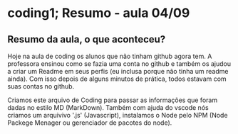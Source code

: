 # coding1; Resumo - aula 04/09

## Resumo da aula, o que aconteceu?

Hoje na aula de coding os alunos que não tinham github agora tem. A professora ensinou como se fazia uma conta no github e também os ajudou a criar um Readme em seus perfis (eu inclusa porque não tinha um readme ainda). Com isso depois de alguns minutos de prática, todos estavam com suas contas no github.

Criamos este arquivo de Coding para passar as informações que foram dadas no estilo MD (MarkDown). Também com ajuda do vscode nós criamos um arquivivo '.js' (Javascript), instalamos o Node pelo NPM (Node Packege Menager ou gerenciador de pacotes do node).
